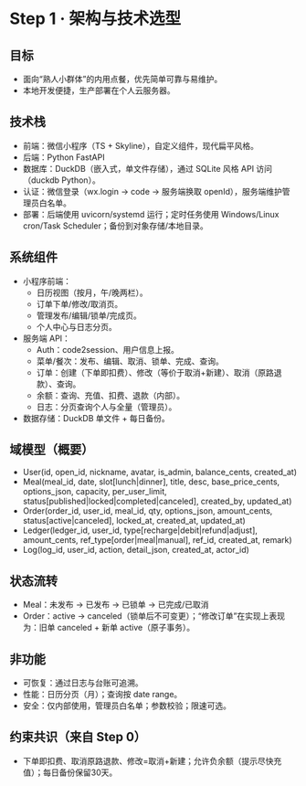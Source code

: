 # Step 1 · 架构与技术选型

## 目标
- 面向“熟人小群体”的内用点餐，优先简单可靠与易维护。
- 本地开发便捷，生产部署在个人云服务器。

## 技术栈
- 前端：微信小程序（TS + Skyline），自定义组件，现代扁平风格。
- 后端：Python FastAPI
- 数据库：DuckDB（嵌入式，单文件存储），通过 SQLite 风格 API 访问（duckdb Python）。
- 认证：微信登录（wx.login → code → 服务端换取 openId），服务端维护管理员白名单。
- 部署：后端使用 uvicorn/systemd 运行；定时任务使用 Windows/Linux cron/Task Scheduler；备份到对象存储/本地目录。

## 系统组件
- 小程序前端：
  - 日历视图（按月，午/晚两栏）。
  - 订单下单/修改/取消页。
  - 管理发布/编辑/锁单/完成页。
  - 个人中心与日志分页。
- 服务端 API：
  - Auth：code2session、用户信息上报。
  - 菜单/餐次：发布、编辑、取消、锁单、完成、查询。
  - 订单：创建（下单即扣费）、修改（等价于取消+新建）、取消（原路退款）、查询。
  - 余额：查询、充值、扣费、退款（内部）。
  - 日志：分页查询个人与全量（管理员）。
- 数据存储：DuckDB 单文件 + 每日备份。

## 域模型（概要）
- User(id, open_id, nickname, avatar, is_admin, balance_cents, created_at)
- Meal(meal_id, date, slot[lunch|dinner], title, desc, base_price_cents, options_json, capacity, per_user_limit, status[published|locked|completed|canceled], created_by, updated_at)
- Order(order_id, user_id, meal_id, qty, options_json, amount_cents, status[active|canceled], locked_at, created_at, updated_at)
- Ledger(ledger_id, user_id, type[recharge|debit|refund|adjust], amount_cents, ref_type[order|meal|manual], ref_id, created_at, remark)
- Log(log_id, user_id, action, detail_json, created_at, actor_id)

## 状态流转
- Meal：未发布 → 已发布 → 已锁单 → 已完成/已取消
- Order：active → canceled（锁单后不可变更）；“修改订单”在实现上表现为：旧单 canceled + 新单 active（原子事务）。

## 非功能
- 可恢复：通过日志与台账可追溯。
- 性能：日历分页（月）；查询按 date range。
- 安全：仅内部使用，管理员白名单；参数校验；限速可选。

## 约束共识（来自 Step 0）
- 下单即扣费、取消原路退款、修改=取消+新建；允许负余额（提示尽快充值）；每日备份保留30天。
